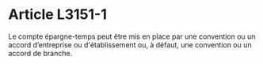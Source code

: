 # Article L3151-1

Le compte épargne-temps peut être mis en place par une convention ou un accord d’entreprise ou d'établissement ou, à défaut, une convention ou un accord de branche.
